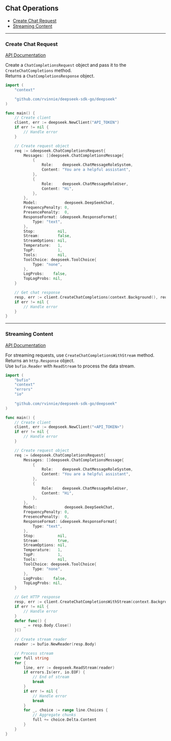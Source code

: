 ## Chat Operations

* [Create Chat Request](#create-chat-request)
* [Streaming Content](#streaming-content)

---

### Create Chat Request
[API Documentation](https://api-docs.deepseek.com/api/create-chat-completion)

Create a `ChatCompletionsRequest` object and pass it to the `CreateChatCompletions` method.  
Returns a `ChatCompletionsResponse` object.

```go
import (
    "context"

    "github.com/rvinnie/deepseek-sdk-go/deepseek"
)

func main() {
    // Create client
    client, err := deepseek.NewClient("API_TOKEN")
    if err != nil {
        // Handle error
    }

    // Create request object
    req := &deepseek.ChatCompletionsRequest{
        Messages: []deepseek.ChatCompletionsMessage{
            {
                Role:    deepseek.ChatMessageRoleSystem,
                Content: "You are a helpful assistant",
            },
            {
                Role:    deepseek.ChatMessageRoleUser,
                Content: "Hi",
            },
        },
        Model:            deepseek.DeepSeekChat,
        FrequencyPenalty: 0,
        PresencePenalty:  0,
        ResponseFormat: &deepseek.ResponseFormat{
            Type: "text",
        },
        Stop:          nil,
        Stream:        false,
        StreamOptions: nil,
        Temperature:   1,
        TopP:          1,
        Tools:         nil,
        ToolChoice: deepseek.ToolChoice{
            Type: "none",
        },
        LogProbs:    false,
        TopLogProbs: nil,
    }

    // Get chat response
    resp, err := client.CreateChatCompletions(context.Background(), req)
    if err != nil {
        // Handle error
    }
}
```

---

### Streaming Content

[API Documentation](https://api-docs.deepseek.com/api/create-chat-completion)

For streaming requests, use `CreateChatCompletionsWithStream` method. Returns an `http.Response` object.  
Use `bufio.Reader` with `ReadStream` to process the data stream.  

```go
import (
    "bufio"
    "context"
    "errors"
    "io"
    
    "github.com/rvinnie/deepseek-sdk-go/deepseek"
)

func main() {
    // Create client
    client, err := deepseek.NewClient("<API_TOKEN>")
    if err != nil {
        // Handle error
    }

    // Create request object
    req := &deepseek.ChatCompletionsRequest{
        Messages: []deepseek.ChatCompletionsMessage{
            {
                Role:    deepseek.ChatMessageRoleSystem,
                Content: "You are a helpful assistant",
            },
            {
                Role:    deepseek.ChatMessageRoleUser,
                Content: "Hi",
            },
        },
        Model:            deepseek.DeepSeekChat,
        FrequencyPenalty: 0,
        PresencePenalty:  0,
        ResponseFormat: &deepseek.ResponseFormat{
            Type: "text",
        },
        Stop:          nil,
        Stream:        true,
        StreamOptions: nil,
        Temperature:   1,
        TopP:          1,
        Tools:         nil,
        ToolChoice: deepseek.ToolChoice{
            Type: "none",
        },
        LogProbs:    false,
        TopLogProbs: nil,
    }

    // Get HTTP response
    resp, err := client.CreateChatCompletionsWithStream(context.Background(), req)
    if err != nil {
        // Handle error
    }
    defer func() {
        _ = resp.Body.Close()
    }()

    // Create stream reader
    reader := bufio.NewReader(resp.Body)

    // Process stream
    var full string
    for {
        line, err := deepseek.ReadStream(reader)
        if errors.Is(err, io.EOF) {
            // End of stream
            break
        }
        if err != nil {
            // Handle error
            break
        }
        for _, choice := range line.Choices {
            // Aggregate chunks
            full += choice.Delta.Content
        }
    }
}

```
